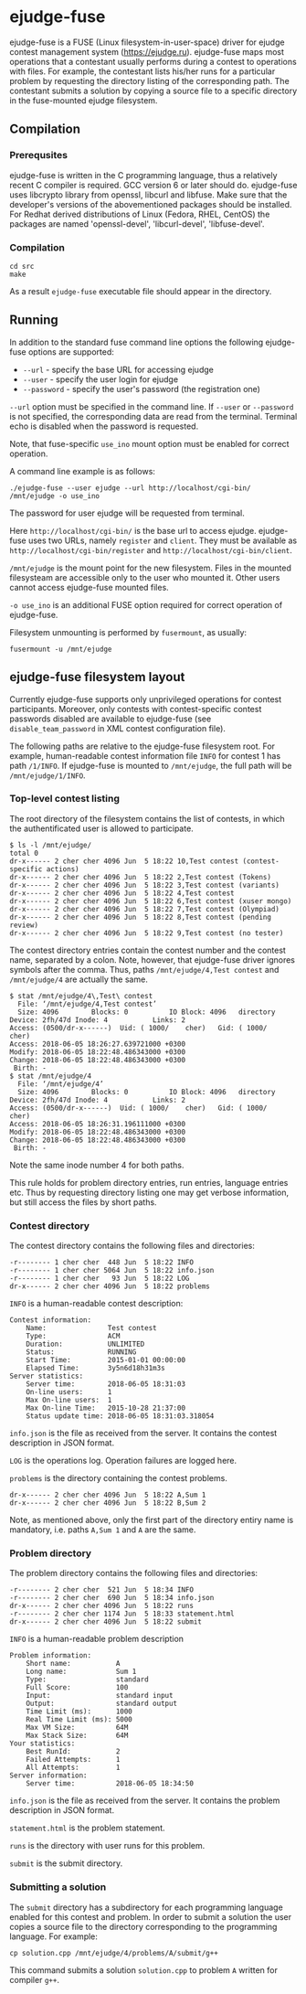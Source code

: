 # ejudge-fuse

ejudge-fuse is a FUSE (Linux filesystem-in-user-space) driver for ejudge contest management system (https://ejudge.ru).
ejudge-fuse maps most operations that a contestant usually performs during a contest to operations with files.
For example, the contestant lists his/her runs for a particular problem by requesting the directory listing
of the corresponding path. The contestant submits a solution by copying a source file to a specific directory
in the fuse-mounted ejudge filesystem.

## Compilation

### Prerequsites

ejudge-fuse is written in the C programming language, thus a relatively recent C compiler is required. GCC version 6 or later should do.
ejudge-fuse uses libcrypto library from openssl, libcurl and libfuse. Make sure that the developer's versions of the abovementioned
packages should be installed. For Redhat derived distributions of Linux (Fedora, RHEL, CentOS) the packages are named 'openssl-devel',
'libcurl-devel', 'libfuse-devel'.

### Compilation

```
cd src
make
```

As a result `ejudge-fuse` executable file should appear in the directory.

## Running

In addition to the standard fuse command line options the following ejudge-fuse options are supported:

* `--url` - specify the base URL for accessing ejudge
* `--user` - specify the user login for ejudge
* `--password` - specify the user's password (the registration one)

`--url` option must be specified in the command line. If `--user` or `--password` is not specified,
the corresponding data are read from the terminal. Terminal echo is disabled when the password is requested.

Note, that fuse-specific `use_ino` mount option must be enabled for correct operation.

A command line example is as follows:
```
./ejudge-fuse --user ejudge --url http://localhost/cgi-bin/ /mnt/ejudge -o use_ino
```

The password for user ejudge will be requested from terminal.

Here `http://localhost/cgi-bin/` is the base url to access ejudge. ejudge-fuse uses two URLs, namely `register` and `client`.
They must be available as `http://localhost/cgi-bin/register` and `http://localhost/cgi-bin/client`.

`/mnt/ejudge` is the mount point for the new filesystem. Files in the mounted filesysteam are accessible only to the user who
mounted it. Other users cannot access ejudge-fuse mounted files.

`-o use_ino` is an additional FUSE option required for correct operation of ejudge-fuse.

Filesystem unmounting is performed by `fusermount`, as usually:

```
fusermount -u /mnt/ejudge
```

## ejudge-fuse filesystem layout

Currently ejudge-fuse supports only unprivileged operations for contest participants. Moreover, only contests with contest-specific
contest passwords disabled are available to ejudge-fuse (see `disable_team_password` in XML contest configuration file).

The following paths are relative to the ejudge-fuse filesystem root. For example, human-readable contest information file `INFO` for
contest 1 has path `/1/INFO`. If ejudge-fuse is mounted to `/mnt/ejudge`, the full path will be `/mnt/ejudge/1/INFO`.

### Top-level contest listing

The root directory of the filesystem contains the list of contests, in which the authentificated user is allowed to participate.

```
$ ls -l /mnt/ejudge/
total 0
dr-x------ 2 cher cher 4096 Jun  5 18:22 10,Test contest (contest-specific actions)
dr-x------ 2 cher cher 4096 Jun  5 18:22 2,Test contest (Tokens)
dr-x------ 2 cher cher 4096 Jun  5 18:22 3,Test contest (variants)
dr-x------ 2 cher cher 4096 Jun  5 18:22 4,Test contest
dr-x------ 2 cher cher 4096 Jun  5 18:22 6,Test contest (xuser mongo)
dr-x------ 2 cher cher 4096 Jun  5 18:22 7,Test contest (Olympiad)
dr-x------ 2 cher cher 4096 Jun  5 18:22 8,Test contest (pending review)
dr-x------ 2 cher cher 4096 Jun  5 18:22 9,Test contest (no tester)
```

The contest directory entries contain the contest number and the contest name, separated by a colon. Note, however, that ejudge-fuse
driver ignores symbols after the comma. Thus, paths `/mnt/ejudge/4,Test contest` and `/mnt/ejudge/4` are actually the same.

```
$ stat /mnt/ejudge/4\,Test\ contest
  File: ‘/mnt/ejudge/4,Test contest’
  Size: 4096      	Blocks: 0          IO Block: 4096   directory
Device: 2fh/47d	Inode: 4           Links: 2
Access: (0500/dr-x------)  Uid: ( 1000/    cher)   Gid: ( 1000/    cher)
Access: 2018-06-05 18:26:27.639721000 +0300
Modify: 2018-06-05 18:22:48.486343000 +0300
Change: 2018-06-05 18:22:48.486343000 +0300
 Birth: -
$ stat /mnt/ejudge/4
  File: ‘/mnt/ejudge/4’
  Size: 4096      	Blocks: 0          IO Block: 4096   directory
Device: 2fh/47d	Inode: 4           Links: 2
Access: (0500/dr-x------)  Uid: ( 1000/    cher)   Gid: ( 1000/    cher)
Access: 2018-06-05 18:26:31.196111000 +0300
Modify: 2018-06-05 18:22:48.486343000 +0300
Change: 2018-06-05 18:22:48.486343000 +0300
 Birth: -
```

Note the same inode number 4 for both paths.

This rule holds for problem directory entries, run entries, language entries etc. Thus by requesting directory listing one may get
verbose information, but still access the files by short paths.

### Contest directory

The contest directory contains the following files and directories:

```
-r-------- 1 cher cher  448 Jun  5 18:22 INFO
-r-------- 1 cher cher 5064 Jun  5 18:22 info.json
-r-------- 1 cher cher   93 Jun  5 18:22 LOG
dr-x------ 2 cher cher 4096 Jun  5 18:22 problems
```

`INFO` is a human-readable contest description:

```
Contest information: 
    Name:               Test contest
    Type:               ACM
    Duration:           UNLIMITED
    Status:             RUNNING
    Start Time:         2015-01-01 00:00:00
    Elapsed Time:       3y5n6d18h31m3s
Server statistics: 
    Server time:        2018-06-05 18:31:03
    On-line users:      1
    Max On-line users:  1
    Max On-line Time:   2015-10-28 21:37:00
    Status update time: 2018-06-05 18:31:03.318054
```

`info.json` is the file as received from the server. It contains the contest description in JSON format.

`LOG` is the operations log. Operation failures are logged here.

`problems` is the directory containing the contest problems.

```
dr-x------ 2 cher cher 4096 Jun  5 18:22 A,Sum 1
dr-x------ 2 cher cher 4096 Jun  5 18:22 B,Sum 2
```

Note, as mentioned above, only the first part of the directory entiry name is mandatory, i.e. paths `A,Sum 1` and `A` are the same.

### Problem directory

The problem directory contains the following files and directories:

```
-r-------- 2 cher cher  521 Jun  5 18:34 INFO
-r-------- 2 cher cher  690 Jun  5 18:34 info.json
dr-x------ 2 cher cher 4096 Jun  5 18:22 runs
-r-------- 2 cher cher 1174 Jun  5 18:33 statement.html
dr-x------ 2 cher cher 4096 Jun  5 18:22 submit
```

`INFO` is a human-readable problem description

```
Problem information: 
    Short name:           A
    Long name:            Sum 1
    Type:                 standard
    Full Score:           100
    Input:                standard input
    Output:               standard output
    Time Limit (ms):      1000
    Real Time Limit (ms): 5000
    Max VM Size:          64M
    Max Stack Size:       64M
Your statistics: 
    Best RunId:           2
    Failed Attempts:      1
    All Attempts:         1
Server information: 
    Server time:          2018-06-05 18:34:50
```

`info.json` is the file as received from the server. It contains the problem description in JSON format.

`statement.html` is the problem statement.

`runs` is the directory with user runs for this problem.

`submit` is the submit directory.

### Submitting a solution

The `submit` directory has a subdirectory for each programming language enabled for this contest and problem.
In order to submit a solution the user copies a source file to the directory corresponding to the programming language.
For example:

```
cp solution.cpp /mnt/ejudge/4/problems/A/submit/g++
```

This command submits a solution `solution.cpp` to problem `A` written for compiler `g++`.


